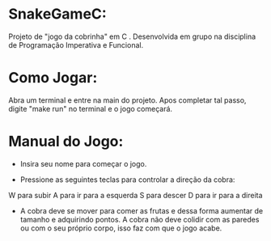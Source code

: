 # SnakeGameC: 
Projeto de "jogo da cobrinha" em C . Desenvolvida em grupo na disciplina de Programação Imperativa e Funcional.

# Como Jogar: 
Abra um terminal e entre na main do projeto. Apos completar tal passo, digite "make run" no terminal e o jogo começará.

# Manual do Jogo:
- Insira seu nome para começar o jogo.

- Pressione as seguintes teclas para controlar a direção da cobra:

W para subir
A para ir para a esquerda 
S para descer 
D para ir para a direita

- A cobra deve se mover para comer as frutas e dessa forma aumentar de tamanho e adquirindo pontos. A cobra não deve colidir com as paredes ou com o seu próprio corpo, isso faz com que o jogo acabe.


